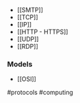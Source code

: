 * [[SMTP]]
* [[TCP]]
* [[IP]]
* [[HTTP - HTTPS]]
* [[UDP]]
* [[RDP]]

### Models

* [[OSI]]

#protocols #computing 